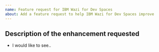 ```yaml
---
name: Feature request for IBM Wazi for Dev Spaces
about: Add a feature request to help IBM Wazi for Dev Spaces improve
---
```


<!-- Search for existing enhancement requests to avoid duplication

Before filing an enhancement check here if this is already a documented issue or filed by someone else:

- Check the documentation's Known Issues and Troubleshooting pages: <https://ibm.biz/wazi-ds-doc>
- Check the Open and Closed issues list in this GitHub repository: <https://github.com/ibm/wazi-devspaces-images/issues>
- If this is a problem with Red Hat&reg; OpenShift Dev Spaces then check and file a bug here, please: <https://issues.redhat.com/browse/CRW>

-->

<!-- Describe the feature you'd like. -->

## Description of the enhancement requested

- I would like to see..
